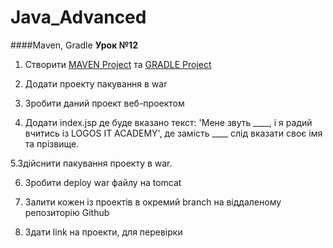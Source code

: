 # Java_Advanced

####Mаven, Gradle
**Урок №12**

1. Створити [MAVEN Project](https://github.com/AnD-FLuX/Java_Advanced/tree/lesson_12_maven) та  [GRADLE Project](https://github.com/AnD-FLuX/Java_Advanced/tree/lesson_12_gradle)

2. Додати проекту пакування в war

3. Зробити даний проект веб-проектом

4. Додати index.jsp де буде вказано текст: 'Мене звуть ____, і я радий вчитись із LOGOS IT ACADEMY', де замість ____ слід вказати своє імя та прізвище.

5.Здійснити пакування проекту в war.

6. Зробити deploy war файлу на tomcat

7. Залити кожен із проектів в окремий branch на віддаленому репозиторію Github

8. Здати link на проекти, для перевірки

